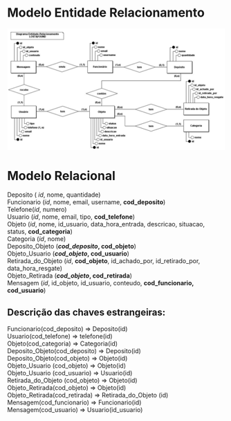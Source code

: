 # Modelo Entidade Relacionamento
![Modelo ER do Banco Lost and Found](<https://github.com/wanessabezerra/SIG-Lost-and-Found/blob/main/docs/images/ModeloER.jpeg>)

# Modelo Relacional 

Deposito ( *id*, nome, quantidade)  
Funcionario (*id*, nome, email, username, **cod_deposito**)  
Telefone(*id*, numero)  
Usuario (*id*, nome, email, tipo, **cod_telefone**)  
Objeto (*id*, nome, id_usuario, data_hora_entrada, descricao, situacao, status, **cod_categoria**)  
Categoria (*id*, nome)  
Deposito_Objeto (***cod_deposito*, cod_objeto**)  
Objeto_Usuario (***cod_objeto*, cod_usuario**)  
Retirada_do_Objeto (*id*, **cod_objeto**, id_achado_por, id_retirado_por, data_hora_resgate)  
Objeto_Retirada (***cod_objeto*, cod_retirada**)  
Mensagem (*id*, id_objeto, id_usuario, conteudo, **cod_funcionario, cod_usuario**)  
## Descrição das chaves estrangeiras:
Funcionario(cod_deposito) ⇒ Deposito(id)  
Usuario(cod_telefone) ⇒ telefone(id)  
Objeto(cod_categoria) ⇒ Categoria(id)  
Deposito_Objeto(cod_deposito) ⇒ Deposito(id)  
Deposito_Objeto(cod_objeto) ⇒ Objeto(id)  
Objeto_Usuario (cod_objeto)  ⇒ Objeto(id)  
Objeto_Usuario (cod_usuario)  ⇒ Usuario(id)  
Retirada_do_Objeto (cod_objeto) ⇒ Objeto(id)  
Objeto_Retirada(cod_objeto) ⇒ Objeto(id)  
Objeto_Retirada(cod_retirada) ⇒ Retirada_do_Objeto (id)  
Mensagem(cod_funcionario) ⇒ Funcionario(id)  
Mensagem(cod_usuario) ⇒ Usuario(id_usuario)  
